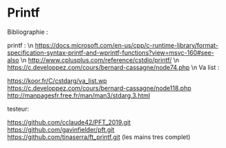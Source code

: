 # Printf


Bibliographie :

printf : \n
https://docs.microsoft.com/en-us/cpp/c-runtime-library/format-specification-syntax-printf-and-wprintf-functions?view=msvc-160#see-also \n
http://www.cplusplus.com/reference/cstdio/printf/ \n
https://c.developpez.com/cours/bernard-cassagne/node74.php \n
Va list :

https://koor.fr/C/cstdarg/va_list.wp
https://c.developpez.com/cours/bernard-cassagne/node118.php
http://manpagesfr.free.fr/man/man3/stdarg.3.html

testeur:

https://github.com/cclaude42/PFT_2019.git
https://github.com/gavinfielder/pft.git
https://github.com/tinaserra/ft_printf.git (les mains tres complet)

